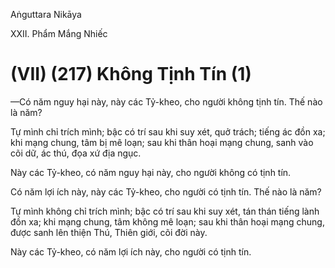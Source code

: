 Aṅguttara Nikāya

XXII. Phẩm Mắng Nhiếc

# (VII) (217) Không Tịnh Tín (1)

—Có năm nguy hại này, này các Tỷ-kheo, cho người không tịnh tín. Thế nào là năm?

Tự mình chỉ trích mình; bậc có trí sau khi suy xét, quở trách; tiếng ác đồn xa; khi mạng chung, tâm bị mê loạn; sau khi thân hoại mạng chung, sanh vào cõi dữ, ác thú, đọa xứ địa ngục.

Này các Tỷ-kheo, có năm nguy hại này, cho người không có tịnh tín.

Có năm lợi ích này, này các Tỷ-kheo, cho người có tịnh tín. Thế nào là năm?

Tự mình không chỉ trích mình; bậc có trí sau khi suy xét, tán thán tiếng lành đồn xa; khi mạng chung, tâm không mê loạn; sau khi thân hoại mạng chung, được sanh lên thiện Thú, Thiên giới, cõi đời này.

Này các Tỷ-kheo, có năm lợi ích này, cho người có tịnh tín.

